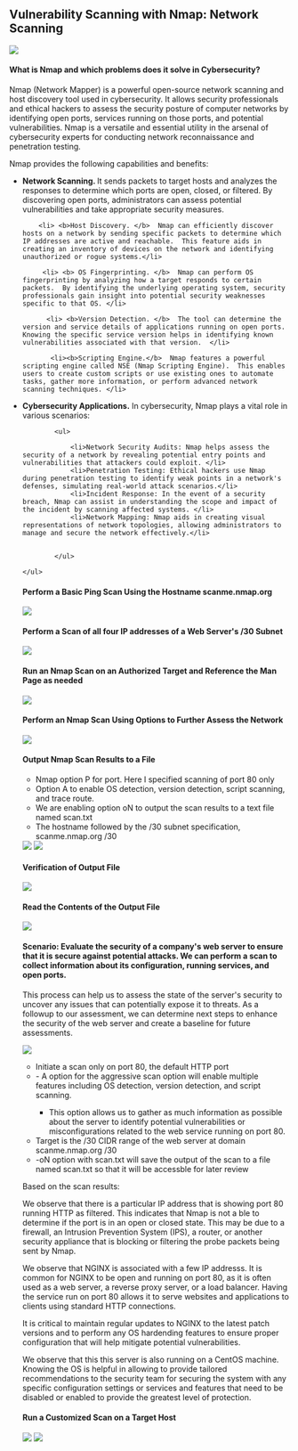 ## Vulnerability Scanning with Nmap: Network Scanning

<img src="/images/nmap logo.jpg">

<h4> What is Nmap and which problems does it solve in Cybersecurity?  </h4>


 Nmap (Network Mapper) is a powerful open-source network scanning and host discovery tool used in cybersecurity. It allows security professionals and ethical hackers to assess the security posture of computer networks by identifying open ports, services running on those ports, and potential vulnerabilities. Nmap is a versatile and essential utility in the arsenal of cybersecurity experts for conducting network reconnaissance and penetration testing. 

<p>Nmap provides the following capabilities and benefits:
    <ul>
       <li> <b>Network Scanning. </b> It sends packets to target hosts and analyzes the responses to determine which ports are open, closed, or filtered. By discovering open ports, administrators can assess potential vulnerabilities and take appropriate security measures. </li>

        <li> <b>Host Discovery. </b>  Nmap can efficiently discover hosts on a network by sending specific packets to determine which IP addresses are active and reachable.  This feature aids in creating an inventory of devices on the network and identifying unauthorized or rogue systems.</li>

         <li> <b> OS Fingerprinting. </b>  Nmap can perform OS fingerprinting by analyzing how a target responds to certain packets.  By identifying the underlying operating system, security professionals gain insight into potential security weaknesses specific to that OS. </li>

          <li> <b>Version Detection. </b>  The tool can determine the version and service details of applications running on open ports.  Knowing the specific service version helps in identifying known vulnerabilities associated with that version.  </li>

           <li><b>Scripting Engine.</b>  Nmap features a powerful scripting engine called NSE (Nmap Scripting Engine).  This enables users to create custom scripts or use existing ones to automate tasks, gather more information, or perform advanced network scanning techniques. </li>


<li><b>Cybersecurity Applications.</b>  In cybersecurity, Nmap plays a vital role in various scenarios: </li>

            <ul> 

                <li>Network Security Audits: Nmap helps assess the security of a network by revealing potential entry points and vulnerabilities that attackers could exploit. </li>
                <li>Penetration Testing: Ethical hackers use Nmap during penetration testing to identify weak points in a network's defenses, simulating real-world attack scenarios.</li>
                <li>Incident Response: In the event of a security breach, Nmap can assist in understanding the scope and impact of the incident by scanning affected systems. </li>
                <li>Network Mapping: Nmap aids in creating visual representations of network topologies, allowing administrators to manage and secure the network effectively.</li>

              
            </ul>

    </ul>

</p>       
           

#### Perform a Basic Ping Scan Using the Hostname scanme.nmap.org  

<img src="/images/nmap 1.png">


#### Perform a Scan of all four IP addresses of a Web Server's /30 Subnet  


<img src="/images/nmap 2.png">


 #### Run an Nmap Scan on an Authorized Target and Reference the Man Page as needed 
<img src="/images/nmap 3.png">

 #### Perform an Nmap Scan Using Options to Further Assess the Network  
 

<img src="/images/nmap 4.png">
   
   
 #### Output Nmap Scan Results to a File  


<ul>
    <li> Nmap option P for port.  Here I specified scanning of port 80 only</li>
    <li> Option A to enable OS detection, version detection, script scanning, and trace route. </li>
    <li> We are enabling option oN to output the scan results to a text file named scan.txt </li>
    <li> The hostname followed by the /30 subnet specification, scanme.nmap.org /30 </li>
</ul>
 

<img src="/images/nmap 5.png">


<img src="/images/nmap 6.png">


 #### Verification of Output File  
 
<img src="/images/nmap 7.png">


 #### Read the Contents of the Output File  
 
<img src="/images/nmap 8.png">
 

 #### Scenario: Evaluate the security of a company's web server to ensure that it is secure against potential attacks. We can perform a scan to collect information about its configuration, running services, and open ports. 

This process can help us to assess the state of the server's security to uncover any issues that can potentially expose it to threats.  As a followup to our assessment, we can determine next steps to enhance the security of the web server and create a baseline for future assessments.  


 
<img src="/images/nmap 9.png">
 
 <ul> 
	<li> Initiate a scan only on port 80, the default HTTP port    </li>
		<li> - A option for the aggressive scan option will enable multiple features
including OS detection, version detection, and script
scanning.  </li>

   <ul>
	    <li>This option allows us to gather as much
information as possible about the server to identify
potential vulnerabilities or misconfigurations related
to the web service running on port 80.</li>
	</ul>
	<li>Target is the /30 CIDR range of the web server at domain scanme.nmap.org /30   </li>
	<li>  -oN option with scan.txt will save the output of the scan to a file named scan.txt so that it will be accessble for later review </li>

  </ul>

Based on the scan results: 

We observe that there is a particular IP address that is showing port 80 running HTTP as filtered.  This indicates that Nmap is not a ble to determine if the port is in an open or closed state.  This may be due to a firewall, an Intrusion Prevention System (IPS), a router, or another security appliance that is blocking or filtering the probe packets being sent by Nmap.  

We observe that NGINX is associated with a few IP addresss.  It is common for NGINX to be open and running on port 80, as it is often used as a web server, a reverse proxy server, or a load balancer.  Having the service run on port 80 allows it to serve websites and applications to clients using standard HTTP connections. 

It is critical to maintain regular updates to NGINX to the latest patch versions and to perform any OS hardending features to ensure proper configuration that will help mitigate potential vulnerabilities.  

We observe that this this server is also running on a CentOS machine.  Knowing the OS is helpful in allowing to provide tailored recommendations to the security team for securing the system with any specific configuration settings or services and features that need to be disabled or enabled to provide the greatest level of protection.


####  Run a Customized Scan on a Target Host


<img src="/images/nmap 10.png">
 
 
<img src="/images/nmap 12.png">
 
 



